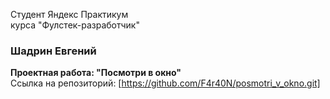Студент Яндекс Практикум  
курса "Фулстек-разработчик"  
### Шадрин Евгений  
**Проектная работа: "Посмотри в окно"**  
Ссылка на репозиторий: [https://github.com/F4r40N/posmotri_v_okno.git]
